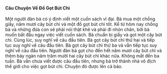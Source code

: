 #### Câu Chuyện Về Đồ Gọt Bút Chì

Một người đàn bà có ý định viết một cuốn sách vĩ đại. Bà mua một chồng giấy, năm mươi cây bút chì và một đồ gọt bút chì tốt. Kể từ hôm nay chồng bà và những đứa con sẽ phải nói thật khẽ và phải đi nhón chân, bởi bà muốn bắt đầu ngay việc viết cuốn sách.
Bà chuẩn bị giấy và gọt một cây bút chì. Cùng lúc, suy nghĩ về câu đầu tiên.
Bà gọt cây bút chì thứ hai và tiếp tục suy nghĩ về câu đầu tiên.
Bà gọt cây bút chì thứ ba và vẫn tiếp tục suy nghĩ về câu đầu tiên.
Người đàn bà gọt cho đến hết năm mươi cây bút chì và thêm bảy ngàn năm trăm mười hai cây bút chì khác nữa. Không mất đến ba tuần. Bà vẫn chưa viết được câu đầu tiên, nhưng bà trở thành nhà vô địch thế giới cho việc gọt bút chì. Chuyện đó được lên cả báo.